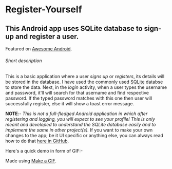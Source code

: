 # Register-Yourself
## This Android app uses SQLite database to sign-up and register a user.

Featured on [Awesome Android](https://android.libhunt.com/project/register-yourself).

###### Short description
This is a basic application where a user _signs up_ or _registers_, its details will be stored in the database. I have used the commonly used [SQLite](https://www.sqlite.org/) databse to store the data. Next, in the _login_ activity, when a user types the username and password, it'll will search for that username and find respective password. If the typed password matches with this one then user will successfully register, else it will show a toast error message.

**NOTE**:- _This is not a full-fledged Android application in which after registering and logging, you will expect to see your profile! This is only meant and developed to understand the SQLite database easily and to implement the same in other project(s)._ If you want to make your own changes to the app; be it UI specific or anything else, you can always read how to do that [here in GitHub](https://github.com/Kvaibhav01/Register-Yourself/blob/master/CONTRIBUTING.md).


Here's a quick demo in form of GIF:-

Made using [Make a GIF](http://makeagif.com/).
